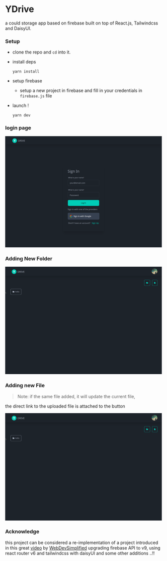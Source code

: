 # YDrive

a could storage app based on firebase built on top of React.js, Tailwindcss and DaisyUI.

### Setup

- clone the repo and `cd` into it.

- install deps
  
  ```
  yarn install
  ```

- setup firebase
  
  - setup a new project in firebase and fill in your credentials in `firebase.js` file

- launch !
  
  ```
  yarn dev
  ```

### login page

![login.png](./Assets/login.png)

### Adding New Folder

![add-folder.gif](./Assets/add-folder.gif)

### Adding new File

> Note: if the same file added, it will update the current file,

the direct link to the uploaded file is attached to the button

![add-folder.gif](./Assets/add-folder.gif)

### Acknowledge

this project can be considered a re-implementation of a project introduced in this great [video](https://www.youtube.com/watch?v=6XTRElVAZ9Y) by [WebDevSimplified](https://github.com/WebDevSimplified) upgrading firebase API to v9, using react router v6 and tailwindcss with daisyUI and some other additions ..!!
